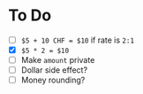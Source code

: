 # To Do

 - [ ] `$5 + 10 CHF = $10` if rate is `2:1`
 - [x] `$5 * 2 = $10`
 - [ ] Make `amount` private
 - [ ] Dollar side effect?
 - [ ] Money rounding?
